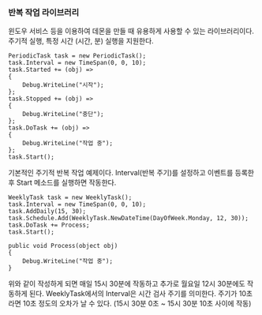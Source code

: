 ### 반복 작업 라이브러리
윈도우 서비스 등을 이용하여 데몬을 만들 때 유용하게 사용할 수 있는 라이브러리이다.
주기적 실행, 특정 시간 (시간, 분) 실행을 지원한다.

```
PeriodicTask task = new PeriodicTask();
task.Interval = new TimeSpan(0, 0, 10);
task.Started += (obj) =>
{
    Debug.WriteLine("시작");
};
task.Stopped += (obj) =>
{
    Debug.WriteLine("중단");
};
task.DoTask += (obj) =>
{
    Debug.WriteLine("작업 중");
};
task.Start();
```

기본적인 주기적 반복 작업 예제이다. Interval(반복 주기)를 설정하고 이벤트를 등록한 후 Start 메소드를 실행하면 작동한다.

```
WeeklyTask task = new WeeklyTask();
task.Interval = new TimeSpan(0, 0, 10);
task.AddDaily(15, 30);
task.Schedule.Add(WeeklyTask.NewDateTime(DayOfWeek.Monday, 12, 30));
task.DoTask += Process;
task.Start();
```
```
public void Process(object obj)
{
    Debug.WriteLine("작업 중");
}
```
위와 같이 작성하게 되면 매일 15시 30분에 작동하고 추가로 월요일 12시 30분에도 작동하게 된다.
WeeklyTask에서의 Interval은 시간 검사 주기를 의미한다. 주기가 10초라면 10초 정도의 오차가 날 수 있다.
(15시 30분 0초 ~ 15시 30분 10초 사이에 작동)
